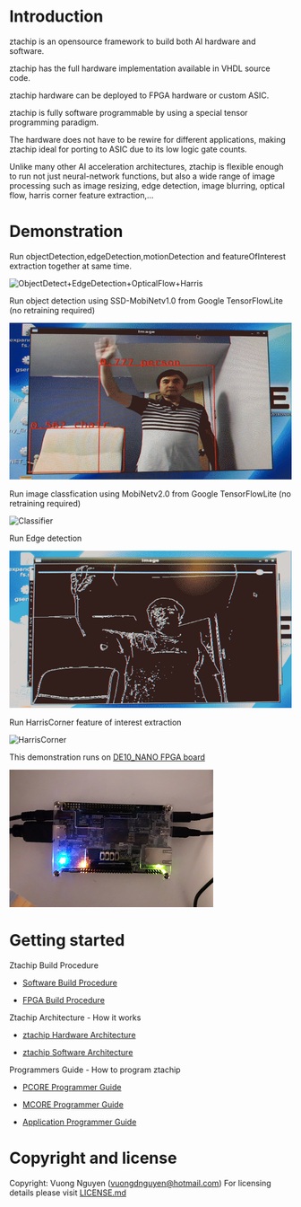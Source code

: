 # Introduction

ztachip is an opensource framework to build both AI hardware and software. 

ztachip has the full hardware implementation available in VHDL source code.

ztachip hardware can be deployed to FPGA hardware or custom ASIC.

ztachip is fully software programmable by using a special tensor programming paradigm. 

The hardware does not have to be rewire for different applications, making ztachip ideal for porting to ASIC due to its low logic gate counts.

Unlike many other AI acceleration architectures, ztachip is flexible enough to run not just neural-network functions, but also a wide range of image processing such as image resizing, edge detection, image blurring, optical flow, harris corner feature extraction,...  

# Demonstration 


Run objectDetection,edgeDetection,motionDetection and featureOfInterest extraction together at same time.

![ObjectDetect+EdgeDetection+OpticalFlow+Harris](Documentation/images/all.gif)

Run object detection using SSD-MobiNetv1.0 from Google TensorFlowLite (no retraining required)

![Object Detection](Documentation/images/obj_detect.gif)

Run image classfication using MobiNetv2.0 from Google TensorFlowLite (no retraining required)

![Classifier](Documentation/images/classifier.gif)

Run Edge detection

![Edge detection](Documentation/images/edge_detect.gif)

Run HarrisCorner feature of interest extraction

![HarrisCorner](Documentation/images/harris_corner.gif)

This demonstration runs on [DE10_NANO FPGA board](https://www.terasic.com.tw/cgi-bin/page/archive.pl?Language=English&CategoryNo=165&No=1046)

![FPGA board](Documentation/images/de10_nano.png)

# Getting started 

Ztachip Build Procedure

   - [Software Build Procedure](https://github.com/ztachip/ztachip/blob/master/Documentation/BuildProcedure.md)

   - [FPGA Build Procedure](https://github.com/ztachip/ztachip/blob/master/Documentation/HardwareBuildProcedure.md)

Ztachip Architecture - How it works

   - [ztachip Hardware Architecture](https://github.com/ztachip/ztachip/blob/master/Documentation/HardwareArchitecture.md)

   - [ztachip Software Architecture](https://github.com/ztachip/ztachip/blob/master/Documentation/SoftwareArchitecture.md)

Programmers Guide - How to program ztachip

   - [PCORE Programmer Guide](https://github.com/ztachip/ztachip/blob/master/Documentation/pcore_programmer_guide.md)

   - [MCORE Programmer Guide](https://github.com/ztachip/ztachip/blob/master/Documentation/mcore_programmer_guide.md)

   - [Application Programmer Guide](https://github.com/ztachip/ztachip/blob/master/Documentation/app_programmer_guide.md)


# Copyright and license 

Copyright: Vuong Nguyen (vuongdnguyen@hotmail.com) For licensing details please visit [LICENSE.md](https://github.com/ztachip/ztachip/blob/master/LICENSE.md)







